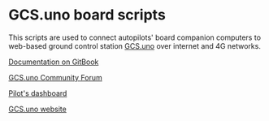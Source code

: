 
# GCS.uno board scripts

This scripts are used to connect autopilots' board companion computers 
to web-based ground control station [GCS.uno](https://www.gcs.uno) over internet and 4G networks.



[Documentation on GitBook](https://gcs.gitbook.io/)


[GCS.uno Community Forum](https://www.gcs.uno/community)


[Pilot's dashboard](https://pilot.gsc.uno)


[GCS.uno website](https://www.gcs.uno)




